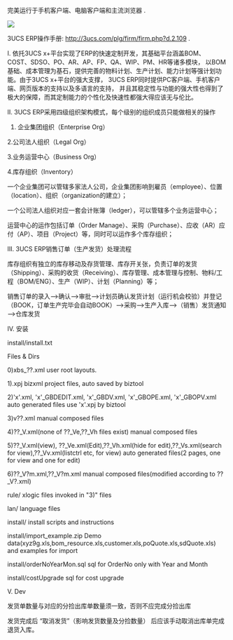 完美运行于手机客户端、电脑客户端和主流浏览器 .

![ ](http://xbs.3ucs.com/temp/20200107_203951.png)


3UCS ERP操作手册: http://3ucs.com/plg/firm/firm.php?d.2.109 .

I. 依托3UCS x+平台实现了ERP的快速定制开发，其基础平台涵盖BOM、COST、SDSO、PO、AR、AP、FP、QA、WIP、PM、HR等诸多模块， 以BOM基础、成本管理为基石，提供完善的物料计划、生产计划、能力计划等强计划功能。由于3UCS x+平台的强大支撑， 3UCS ERP同时提供PC客户端、手机客户端、网页版本的支持以及多语言的支持， 并且其稳定性与功能的强大性也得到了极大的保障，而其定制能力的个性化及快速性都强大得应该无与伦比。

II. 3UCS ERP采用四级组织架构模式，每个级别的组织成员只能做相关的操作

1. 企业集团组织（Enterprise Org）

2.公司法人组织（Legal Org）

3.业务运营中心（Business Org）

4.库存组织（Inventory）

一个企业集团可以管辖多家法人公司，企业集团影响到雇员（employee）、位置（location）、组织（organization的建立）；

一个公司法人组织对应一套会计账簿（ledger），可以管辖多个业务运营中心；

运营中心的运作包括订单（Order Manage）、采购（Purchase）、应收（AR）应付（AP）、项目（Project）等，同时可以运作多个库存组织；

III. 3UCS ERP销售订单（生产发货）处理流程

库存组织有独立的库存移动及存货管理、库存开关张，负责订单的发货（Shipping）、采购的收货（Receiving）、库存管理、成本管理与控制、物料/工程（BOM/ENG）、生产（WIP）、计划（Planning）等；

销售订单的录入——>确认——>审批——>计划员确认发货计划（运行机会校验）并登记（BOOK，订单生产完毕会自动BOOK）——>采购——>生产入库——>（销售）发货通知——>仓库发货

IV. 安装

install/install.txt

Files & Dirs

0)xbs_??.xml
	user root layouts.
	
1).xpj
	bizxml project files, auto saved by biztool
	
2)'x'.xml, 'x'_GBDEDIT.xml, 'x'_GBDV.xml, 'x'_GBOPE.xml, 'x'_GBOPV.xml
	auto generated files use 'x'.xpj by biztool
	
3)v??.xml manual 
	composed files
	
4)??_V.xml(none of ??_Ve,??_Vh files exist)
	manual composed files
	
5)??_V.xml(view), ??_Ve.xml(Edit),??_Vh.xml(hide for edit),??_Vs.xml(search for view),??_Vv.xml(listctrl etc, for view)
	auto generated files(2 pages, one for view and one for edit)
	
6)??_V?m.xml,??_V?m.xml
	manual composed files(modified according to ??_V?.xml)
	
rule/		xlogic files invoked in "3)" files

lan/		language files

install/	install scripts and instructions

install/import_example.zip	Demo data(xyz9g.xls,bom_resource.xls,customer.xls,poQuote.xls,sdQuote.xls) and examples for import 

install/orderNoYearMon.sql	sql for OrderNo only with Year and Month

install/costUpgrade	sql for cost upgrade

V. Dev

发货单数量与对应的分捡出库单数量须一致，否则不应完成分捡出库

发货完成后 “取消发货”（影响发货数量及分捡数量） 后应该手动取消出库单完成退货入库。

